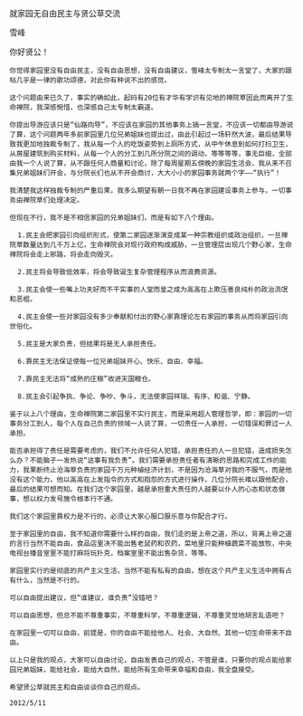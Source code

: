 就家园无自由民主与贤公草交流

雪峰


你好贤公！


    你觉得家园里没有自由民主，没有自由思想，没有自由建议，雪峰太专制太一言堂了，大家的跟帖几乎是一律的歌功颂德，对此你有种说不出的感觉。

    这个问题由来已久了，事实的确如此，起码有20位有才华有学识有见地的禅院草因此而离开了生命禅院，我深感惋惜，也深感自己太专制太霸道。

    你提出导游应该只是“仙路向导”，不应该在家园的其他事务上搞一言堂，不应该一切都由导游说了算，这个问题两年多前家园里几位兄弟姐妹也提出过，由此引起过一场轩然大波，最后结果导致我更加地独裁专制了，我从每一个人的吃饭姿势到上厕所方式，从中午休息到如何打扫卫生，从房屋建筑到购买材料，从每一个人的分工到几所分院之间的调动，等等等等，事无巨细，全部由我一个人说了算，从不跟任何人商量和讨论，除了每周星期五傍晚的家园生活会，我从来不召集兄弟姐妹们开会，与分院长们也从不开会商讨，大大小小的家园事务就两个字——“执行”！

    我清楚我这样独裁专制的严重后果，我多么期望有朝一日我不再在家园建设事务上参与，一切事务由禅院草们处理决定。

    但现在不行，我不是不相信家园的兄弟姐妹们，而是有如下八个理由。

      1.民主会把家园引向组织形式，使第二家园逐渐演变成某一种宗教组织或政治组织，一旦禅院草数量达到几千万上亿，生命禅院会对现行政府构成威胁，一旦管理层出现几个野心家，生命禅院将会走上邪路，将会走向毁灭。

      2.民主将会导致低效率，将会导致诞生复杂管理程序从而浪费资源。

      3.民主会使一些嘴上功夫好而不干实事的人堂而皇之成为高高在上欺压善良纯朴的政治流氓和恶棍。

      4.民主会使一些对家园没有多少奉献和付出的野心家靠理论左右家园的事务从而将家园引向世俗化。

      5.民主是大家负责，但结果将是无人承担责任。

      6.靠民主无法保证使每一位兄弟姐妹开心、快乐、自由、幸福。

      7.靠民主无法将“成熟的庄稼”收进天国粮仓。

      8.民主会引起争执、争论、争吵、争斗，无法使家园祥瑞、有序、和谐、宁静。

    鉴于以上八个理由，生命禅院第二家园里不实行民主，而是采用超人管理哲学，即：家园的一切事务分工到人，每个人在自己负责的领域一人说了算，一切责任一人承担，一切错误和罪过一人承担。

    能否承担得了责任是需要考虑的，我们不允许任何人犯错，承担责任的人一旦犯错，造成损失怎么办？不能脑子一发热说“这事有我负责”。我们需要承担责任者有清晰的思路和完成工作的能力，我果断终止沧海草负责的家园千万元种植经济计划，不是因为沧海草对我的不服气，而是他没有这个能力，他以高高在上发指令的方式和抱怨的方式进行操作，几位分院长难以跟他配合，最后的结果可想而知。在我们这个家园里，越是承担重大责任的人越要以仆人的心态和状态做事，想以权力发号施令根本行不通。

    我们这个家园里靠权力是不行的，必须让大家心服口服乐意与你配合才行。

    至于家园里的自由，我不知道你需要什么样的自由，我们走的是上帝之道，所以，背离上帝之道的言行当然不能自由，食品店里决不能出售老鼠药和农药，菜地里只能种植蔬菜不能放牧，中央电视台播音室里不能打麻将玩扑克，档案室里不能出售杂货，等等。

    家园里实行的是彻底的共产主义生活，当然不能有私有的自由，想在这个共产主义生活中拥有占有什么，当然是不行的。

    可以自由提出建议，但“谁建议，谁负责”没错吧？

    可以自由思想，但总不能不尊重事实，不尊重科学，不尊重逻辑，不尊重灵觉地胡言乱语吧？

    在家园里一切可以自由，前提是，你的自由不能给他人、社会、大自然、其他一切生命带来不自由。

    以上只是我的观点，大家可以自由讨论，自由发表自己的观点，不管是谁，只要你的观点能给家园兄弟姐妹，能给社会，能给大自然，能给所有生命带来幸福和自由，我全盘接受。

    希望贤公草就民主和自由谈谈你自己的观点。

    2012/5/11 




